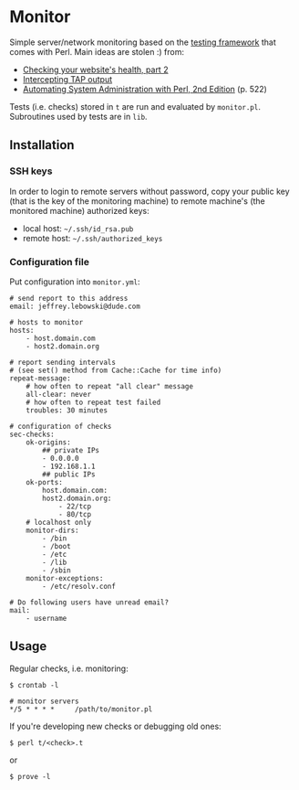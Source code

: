 # Monitor

Simple server/network monitoring based on the [testing framework](http://perldoc.perl.org/Test/More.html) that comes with Perl.
Main ideas are stolen :) from:

* [Checking your website's health, part 2](http://www.stonehenge.com/merlyn/LinuxMag/col54.html)
* [Intercepting TAP output](http://perlmonks.org/?node_id=685378)
* [Automating System Administration with Perl, 2nd Edition](http://shop.oreilly.com/product/9780596006396.do) (p. 522)

Tests (i.e. checks) stored in `t` are run and evaluated by `monitor.pl`. Subroutines used by
tests are in `lib`.

## Installation

### SSH keys

In order to login to remote servers without password, copy your public key
(that is the key of the monitoring machine) to remote machine's (the monitored
machine) authorized keys:

* local host: `~/.ssh/id_rsa.pub`
* remote host: `~/.ssh/authorized_keys`

### Configuration file

Put configuration into `monitor.yml`:

    # send report to this address
    email: jeffrey.lebowski@dude.com

    # hosts to monitor
    hosts:
        - host.domain.com
        - host2.domain.org

    # report sending intervals
    # (see set() method from Cache::Cache for time info)
    repeat-message:
        # how often to repeat "all clear" message
        all-clear: never
        # how often to repeat test failed
        troubles: 30 minutes

    # configuration of checks
    sec-checks:
        ok-origins:
            ## private IPs
            - 0.0.0.0
            - 192.168.1.1
            ## public IPs
        ok-ports:
            host.domain.com:
            host2.domain.org:
                - 22/tcp
                - 80/tcp
        # localhost only
        monitor-dirs:
            - /bin
            - /boot
            - /etc
            - /lib
            - /sbin
        monitor-exceptions:
            - /etc/resolv.conf

    # Do following users have unread email?
    mail:
        - username

## Usage

Regular checks, i.e. monitoring:

    $ crontab -l

    # monitor servers
    */5 * * * *     /path/to/monitor.pl

If you're developing new checks or debugging old ones:

    $ perl t/<check>.t

or

    $ prove -l
